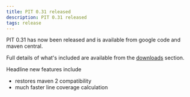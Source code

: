 ```yaml
---
title: PIT 0.31 released
description: PIT 0.31 released
tags: release
---
```


PIT 0.31 has now been released and is available from google code and maven central. <!-- more --> 


Full details of what's included are available from the [downloads](/downloads/) section.

Headline new features include

* restores maven 2 compatibility
* much faster line coverage calculation

